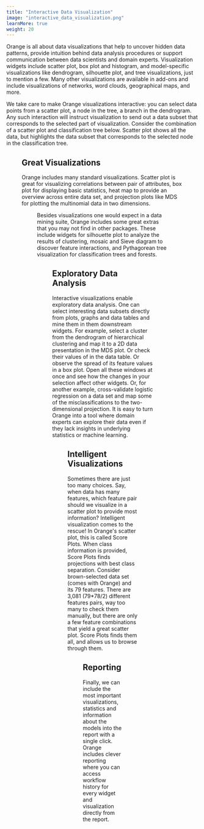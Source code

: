 ```yaml
---
title: "Interactive Data Visualization"
image: "interactive_data_visualization.png"
learnMore: true
weight: 20
---
```


Orange is all about data visualizations that help to uncover hidden data patterns, provide intuition behind data analysis procedures or support communication between data scientists and domain experts. Visualization widgets include scatter plot, box plot and histogram, and model-specific visualizations like dendrogram, silhouette plot, and tree visualizations, just to mention a few. Many other visualizations are available in add-ons and include visualizations of networks, word clouds, geographical maps, and more.

We take care to make Orange visualizations interactive: you can select data points from a scatter plot, a node in the tree, a branch in the dendrogram. Any such interaction will instruct visualization to send out a data subset that corresponds to the selected part of visualization. Consider the combination of a scatter plot and classification tree below. Scatter plot shows all the data, but highlights the data subset that corresponds to the selected node in the classification tree.

<Figure src="/images/features/vis/tree-selection-scatterplot.thumb.png" />

## Great Visualizations
Orange includes many standard visualizations. Scatter plot is great for visualizing correlations between pair of attributes, box plot for displaying basic statistics, heat map to provide an overview across entire data set, and projection plots like MDS for plotting the multinomial data in two dimensions.

<Figure src="/images/features/vis/collage-visualizations.thumb.png" />


Besides visualizations one would expect in a data mining suite, Orange includes some great extras that you may not find in other packages. These include widgets for silhouette plot to analyze the results of clustering, mosaic and Sieve diagram to discover feature interactions, and Pythagorean tree visualization for classification trees and forests.

<Figure src="/images/features/vis/advanced-visualizations.thumb.png" />



## Exploratory Data Analysis
Interactive visualizations enable exploratory data analysis. One can select interesting data subsets directly from plots, graphs and data tables and mine them in them downstream widgets. For example, select a cluster from the dendrogram of hierarchical clustering and map it to a 2D data presentation in the MDS plot. Or check their values of in the data table. Or observe the spread of its feature values in a box plot. Open all these windows at once and see how the changes in your selection affect other widgets. Or, for another example, cross-validate logistic regression on a data set and map some of the misclassifications to the two-dimensional projection. It is easy to turn Orange into a tool where domain experts can explore their data even if they lack insights in underlying statistics or machine learning.

<Figure src="/images/features/vis/misclass-exploratory.thumb.png" />

## Intelligent Visualizations
Sometimes there are just too many choices. Say, when data has many features, which feature pair should we visualize in a scatter plot to provide most information? Intelligent visualization comes to the rescue! In Orange's scatter plot, this is called Score Plots. When class information is provided, Score Plots finds projections with best class separation. Consider brown-selected data set (comes with Orange) and its 79 features. There are 3,081 (79*78/2) different features pairs, way too many to check them manually, but there are only a few feature combinations that yield a great scatter plot. Score Plots finds them all, and allows us to browse through them.

<Figure src="/images/features/vis/projection-ranking.thumb.png" />

## Reporting
Finally, we can include the most important visualizations, statistics and information about the models into the report with a single click. Orange includes clever reporting where you can access workflow history for every widget and visualization directly from the report.

<Figure src="/images/features/vis/report.thumb.png" />

  